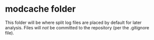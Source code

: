 # modcache folder
This folder will be where split log files are placed by default for
later analysis.
Files will _not_ be committed to the repository (per the .gitignore file).